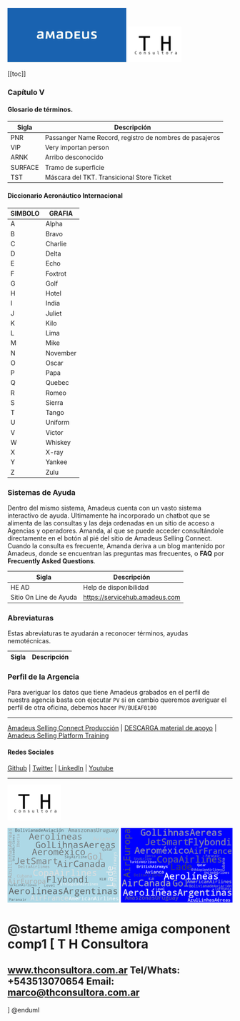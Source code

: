 ![Turismo y Hoteleria Consultora](index.png)
![Turismo y Hoteleria Consultora](logo_th.png)

[[toc]]

### Capítulo V

#### Glosario de términos.

|Sigla|Descripción|
|---|---|
|PNR|Passanger Name Record, registro de nombres de pasajeros|
|VIP|Very importan person|
|ARNK|Arribo desconocido|
|SURFACE|Tramo de superficie|
|TST|Máscara del TKT.  Transicional Store Ticket

#### Diccionario Aeronáutico Internacional

|SIMBOLO|GRAFIA|
|---|---|
|A|Alpha
|B|Bravo
|C|Charlie
|D|Delta
|E|Echo
|F|Foxtrot
|G|Golf
|H|Hotel
|I|India
|J|Juliet
|K|Kilo
|L|Lima
|M|Mike
|N|November
|O|Oscar
|P|Papa
|Q|Quebec
|R|Romeo
|S|Sierra
|T|Tango
|U|Uniform
|V|Victor
|W|Whiskey
|X|X-ray
|Y|Yankee
|Z|Zulu

### Sistemas de Ayuda

Dentro del mismo sistema, Amadeus cuenta con un vasto sistema interactivo de ayuda.  Ultimamente ha incorporado un chatbot que se alimenta de las consultas y las deja ordenadas en un sitio de acceso a Agencias y operadores.  Amanda, al que se puede acceder consultándole directamente en el botón al pié del sitio de Amadeus Selling Connect.  Cuando la consulta es frecuente, Amanda deriva a un blog mantenido por Amadeus, donde se encuentran las preguntas mas frecuentes, o **FAQ** por **Frecuently Asked Questions**.

|Sigla|Descripción|
|---|---|
|HE AD|Help de disponibilidad 
|Sitio On Line de Ayuda|https://servicehub.amadeus.com


### Abreviaturas 

Estas abreviaturas te ayudarán a reconocer términos, ayudas nemotécnicas.

|Sigla|Descripción|
|---|---|

### Perfil de la Argencia

Para averiguar los datos que tiene Amadeus grabados en el perfil de nuestra agencia basta con ejecutar `PV` si en cambio queremos averiguar el perfil de otra oficina, debemos hacer `PV/BUEAF0100`

---

[Amadeus Selling Connect Producción](https://www.sellingplatformconnect.amadeus.com/) | [DESCARGA material de apoyo](https://thconsultora.com.ar/contactus) | [Amadeus Selling Platform Training](https://www.training.sellingplatformconnect.amadeus.com)

#### Redes Sociales

[Github](github.com/marcocenturion) | [Twitter](https://twitter.com/@aulavirtuaturis) | [LinkedIn](https://www.linkedin.com/marco-adrian-centurion) | [Youtube](https://www.youtube.com/channel/UCsJpj4sGM4oMU0vkbDVdHFQ)

---

![Turismo y Hoteleria Consultora](logo_th.png)

![Turismo y Hoteleria Consultora](fondo_aereos2.png)
![Turismo y Hoteleria Consultora](fondo_aereos1.png)

@startuml
!theme amiga
component comp1 [
T H Consultora
==
www.thconsultora.com.ar
Tel/Whats: +543513070654
Email: marco@thconsultora.com.ar 
--
]
@enduml

